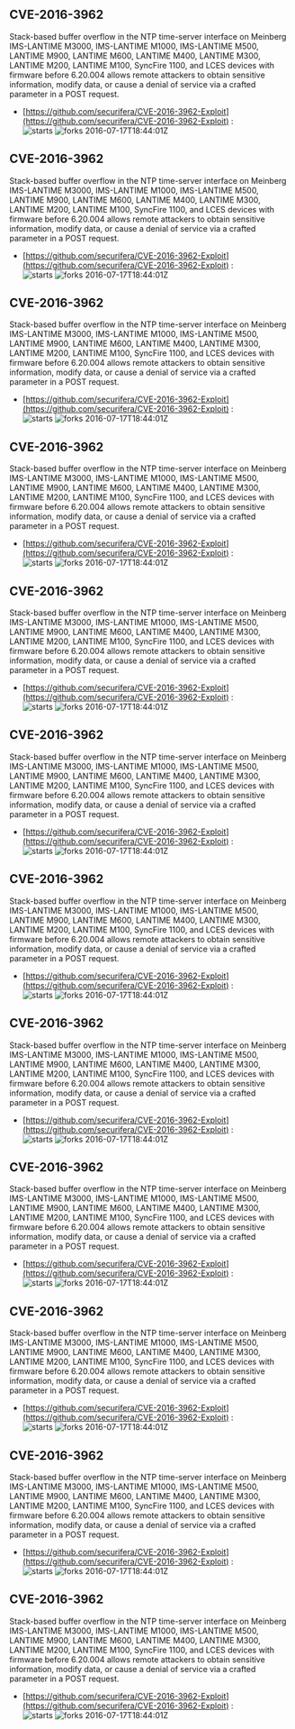## CVE-2016-3962
 Stack-based buffer overflow in the NTP time-server interface on Meinberg IMS-LANTIME M3000, IMS-LANTIME M1000, IMS-LANTIME M500, LANTIME M900, LANTIME M600, LANTIME M400, LANTIME M300, LANTIME M200, LANTIME M100, SyncFire 1100, and LCES devices with firmware before 6.20.004 allows remote attackers to obtain sensitive information, modify data, or cause a denial of service via a crafted parameter in a POST request.

- [https://github.com/securifera/CVE-2016-3962-Exploit](https://github.com/securifera/CVE-2016-3962-Exploit) :  
![starts](https://img.shields.io/github/stars/securifera/CVE-2016-3962-Exploit.svg) 
![forks](https://img.shields.io/github/forks/securifera/CVE-2016-3962-Exploit.svg) 
2016-07-17T18:44:01Z

## CVE-2016-3962
 Stack-based buffer overflow in the NTP time-server interface on Meinberg IMS-LANTIME M3000, IMS-LANTIME M1000, IMS-LANTIME M500, LANTIME M900, LANTIME M600, LANTIME M400, LANTIME M300, LANTIME M200, LANTIME M100, SyncFire 1100, and LCES devices with firmware before 6.20.004 allows remote attackers to obtain sensitive information, modify data, or cause a denial of service via a crafted parameter in a POST request.

- [https://github.com/securifera/CVE-2016-3962-Exploit](https://github.com/securifera/CVE-2016-3962-Exploit) :  
![starts](https://img.shields.io/github/stars/securifera/CVE-2016-3962-Exploit.svg) 
![forks](https://img.shields.io/github/forks/securifera/CVE-2016-3962-Exploit.svg) 
2016-07-17T18:44:01Z

## CVE-2016-3962
 Stack-based buffer overflow in the NTP time-server interface on Meinberg IMS-LANTIME M3000, IMS-LANTIME M1000, IMS-LANTIME M500, LANTIME M900, LANTIME M600, LANTIME M400, LANTIME M300, LANTIME M200, LANTIME M100, SyncFire 1100, and LCES devices with firmware before 6.20.004 allows remote attackers to obtain sensitive information, modify data, or cause a denial of service via a crafted parameter in a POST request.

- [https://github.com/securifera/CVE-2016-3962-Exploit](https://github.com/securifera/CVE-2016-3962-Exploit) :  
![starts](https://img.shields.io/github/stars/securifera/CVE-2016-3962-Exploit.svg) 
![forks](https://img.shields.io/github/forks/securifera/CVE-2016-3962-Exploit.svg) 
2016-07-17T18:44:01Z

## CVE-2016-3962
 Stack-based buffer overflow in the NTP time-server interface on Meinberg IMS-LANTIME M3000, IMS-LANTIME M1000, IMS-LANTIME M500, LANTIME M900, LANTIME M600, LANTIME M400, LANTIME M300, LANTIME M200, LANTIME M100, SyncFire 1100, and LCES devices with firmware before 6.20.004 allows remote attackers to obtain sensitive information, modify data, or cause a denial of service via a crafted parameter in a POST request.

- [https://github.com/securifera/CVE-2016-3962-Exploit](https://github.com/securifera/CVE-2016-3962-Exploit) :  
![starts](https://img.shields.io/github/stars/securifera/CVE-2016-3962-Exploit.svg) 
![forks](https://img.shields.io/github/forks/securifera/CVE-2016-3962-Exploit.svg) 
2016-07-17T18:44:01Z

## CVE-2016-3962
 Stack-based buffer overflow in the NTP time-server interface on Meinberg IMS-LANTIME M3000, IMS-LANTIME M1000, IMS-LANTIME M500, LANTIME M900, LANTIME M600, LANTIME M400, LANTIME M300, LANTIME M200, LANTIME M100, SyncFire 1100, and LCES devices with firmware before 6.20.004 allows remote attackers to obtain sensitive information, modify data, or cause a denial of service via a crafted parameter in a POST request.

- [https://github.com/securifera/CVE-2016-3962-Exploit](https://github.com/securifera/CVE-2016-3962-Exploit) :  
![starts](https://img.shields.io/github/stars/securifera/CVE-2016-3962-Exploit.svg) 
![forks](https://img.shields.io/github/forks/securifera/CVE-2016-3962-Exploit.svg) 
2016-07-17T18:44:01Z

## CVE-2016-3962
 Stack-based buffer overflow in the NTP time-server interface on Meinberg IMS-LANTIME M3000, IMS-LANTIME M1000, IMS-LANTIME M500, LANTIME M900, LANTIME M600, LANTIME M400, LANTIME M300, LANTIME M200, LANTIME M100, SyncFire 1100, and LCES devices with firmware before 6.20.004 allows remote attackers to obtain sensitive information, modify data, or cause a denial of service via a crafted parameter in a POST request.

- [https://github.com/securifera/CVE-2016-3962-Exploit](https://github.com/securifera/CVE-2016-3962-Exploit) :  
![starts](https://img.shields.io/github/stars/securifera/CVE-2016-3962-Exploit.svg) 
![forks](https://img.shields.io/github/forks/securifera/CVE-2016-3962-Exploit.svg) 
2016-07-17T18:44:01Z

## CVE-2016-3962
 Stack-based buffer overflow in the NTP time-server interface on Meinberg IMS-LANTIME M3000, IMS-LANTIME M1000, IMS-LANTIME M500, LANTIME M900, LANTIME M600, LANTIME M400, LANTIME M300, LANTIME M200, LANTIME M100, SyncFire 1100, and LCES devices with firmware before 6.20.004 allows remote attackers to obtain sensitive information, modify data, or cause a denial of service via a crafted parameter in a POST request.

- [https://github.com/securifera/CVE-2016-3962-Exploit](https://github.com/securifera/CVE-2016-3962-Exploit) :  
![starts](https://img.shields.io/github/stars/securifera/CVE-2016-3962-Exploit.svg) 
![forks](https://img.shields.io/github/forks/securifera/CVE-2016-3962-Exploit.svg) 
2016-07-17T18:44:01Z

## CVE-2016-3962
 Stack-based buffer overflow in the NTP time-server interface on Meinberg IMS-LANTIME M3000, IMS-LANTIME M1000, IMS-LANTIME M500, LANTIME M900, LANTIME M600, LANTIME M400, LANTIME M300, LANTIME M200, LANTIME M100, SyncFire 1100, and LCES devices with firmware before 6.20.004 allows remote attackers to obtain sensitive information, modify data, or cause a denial of service via a crafted parameter in a POST request.

- [https://github.com/securifera/CVE-2016-3962-Exploit](https://github.com/securifera/CVE-2016-3962-Exploit) :  
![starts](https://img.shields.io/github/stars/securifera/CVE-2016-3962-Exploit.svg) 
![forks](https://img.shields.io/github/forks/securifera/CVE-2016-3962-Exploit.svg) 
2016-07-17T18:44:01Z

## CVE-2016-3962
 Stack-based buffer overflow in the NTP time-server interface on Meinberg IMS-LANTIME M3000, IMS-LANTIME M1000, IMS-LANTIME M500, LANTIME M900, LANTIME M600, LANTIME M400, LANTIME M300, LANTIME M200, LANTIME M100, SyncFire 1100, and LCES devices with firmware before 6.20.004 allows remote attackers to obtain sensitive information, modify data, or cause a denial of service via a crafted parameter in a POST request.

- [https://github.com/securifera/CVE-2016-3962-Exploit](https://github.com/securifera/CVE-2016-3962-Exploit) :  
![starts](https://img.shields.io/github/stars/securifera/CVE-2016-3962-Exploit.svg) 
![forks](https://img.shields.io/github/forks/securifera/CVE-2016-3962-Exploit.svg) 
2016-07-17T18:44:01Z

## CVE-2016-3962
 Stack-based buffer overflow in the NTP time-server interface on Meinberg IMS-LANTIME M3000, IMS-LANTIME M1000, IMS-LANTIME M500, LANTIME M900, LANTIME M600, LANTIME M400, LANTIME M300, LANTIME M200, LANTIME M100, SyncFire 1100, and LCES devices with firmware before 6.20.004 allows remote attackers to obtain sensitive information, modify data, or cause a denial of service via a crafted parameter in a POST request.

- [https://github.com/securifera/CVE-2016-3962-Exploit](https://github.com/securifera/CVE-2016-3962-Exploit) :  
![starts](https://img.shields.io/github/stars/securifera/CVE-2016-3962-Exploit.svg) 
![forks](https://img.shields.io/github/forks/securifera/CVE-2016-3962-Exploit.svg) 
2016-07-17T18:44:01Z

## CVE-2016-3962
 Stack-based buffer overflow in the NTP time-server interface on Meinberg IMS-LANTIME M3000, IMS-LANTIME M1000, IMS-LANTIME M500, LANTIME M900, LANTIME M600, LANTIME M400, LANTIME M300, LANTIME M200, LANTIME M100, SyncFire 1100, and LCES devices with firmware before 6.20.004 allows remote attackers to obtain sensitive information, modify data, or cause a denial of service via a crafted parameter in a POST request.

- [https://github.com/securifera/CVE-2016-3962-Exploit](https://github.com/securifera/CVE-2016-3962-Exploit) :  
![starts](https://img.shields.io/github/stars/securifera/CVE-2016-3962-Exploit.svg) 
![forks](https://img.shields.io/github/forks/securifera/CVE-2016-3962-Exploit.svg) 
2016-07-17T18:44:01Z

## CVE-2016-3962
 Stack-based buffer overflow in the NTP time-server interface on Meinberg IMS-LANTIME M3000, IMS-LANTIME M1000, IMS-LANTIME M500, LANTIME M900, LANTIME M600, LANTIME M400, LANTIME M300, LANTIME M200, LANTIME M100, SyncFire 1100, and LCES devices with firmware before 6.20.004 allows remote attackers to obtain sensitive information, modify data, or cause a denial of service via a crafted parameter in a POST request.

- [https://github.com/securifera/CVE-2016-3962-Exploit](https://github.com/securifera/CVE-2016-3962-Exploit) :  
![starts](https://img.shields.io/github/stars/securifera/CVE-2016-3962-Exploit.svg) 
![forks](https://img.shields.io/github/forks/securifera/CVE-2016-3962-Exploit.svg) 
2016-07-17T18:44:01Z

